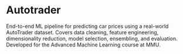 # Autotrader
End-to-end ML pipeline for predicting car prices using a real-world AutoTrader dataset. Covers data cleaning, feature engineering, dimensionality reduction, model selection, ensembling, and evaluation. Developed for the Advanced Machine Learning course at MMU.
